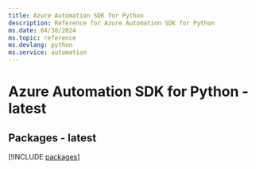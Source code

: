 ```yaml
---
title: Azure Automation SDK for Python
description: Reference for Azure Automation SDK for Python
ms.date: 04/30/2024
ms.topic: reference
ms.devlang: python
ms.service: automation
---
```

# Azure Automation SDK for Python - latest
## Packages - latest
[!INCLUDE [packages](automation-index.md)]